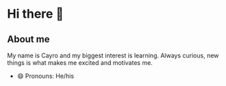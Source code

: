 # Hi there 👋

## About me
My name is Cayro and my biggest interest is learning. Always curious, new things is what makes me excited and motivates me.

- 😄 Pronouns: He/his
